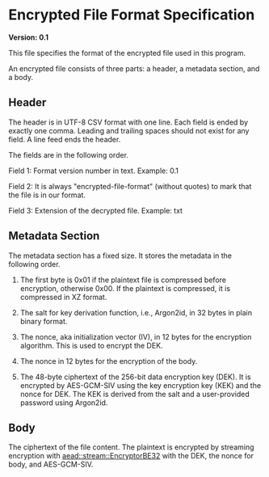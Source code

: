 # Encrypted File Format Specification

**Version: 0.1**

This file specifies the format of the encrypted file used in this program.

An encrypted file consists of three parts: a header, a metadata section, and a body.

## Header

The header is in UTF-8 CSV format with one line.
Each field is ended by exactly one comma.
Leading and trailing spaces should not exist for any field.
A line feed ends the header.

The fields are in the following order.

Field 1: Format version number in text. Example: 0.1

Field 2: It is always "encrypted-file-format" (without quotes) to mark that the file is in our format.

Field 3: Extension of the decrypted file. Example: txt

## Metadata Section

The metadata section has a fixed size. It stores the metadata in the following order.

1. The first byte is 0x01 if the plaintext file is compressed before encryption, otherwise 0x00.
   If the plaintext is compressed, it is compressed in XZ format.

2. The salt for key derivation function, i.e., Argon2id, in 32 bytes in plain binary format.

3. The nonce, aka initialization vector (IV), in 12 bytes for the encryption algorithm. This is used to encrypt the DEK.

4. The nonce in 12 bytes for the encryption of the body.

5. The 48-byte ciphertext of the 256-bit data encryption key (DEK).
   It is encrypted by AES-GCM-SIV using the key encryption key (KEK) and the nonce for DEK.
   The KEK is derived from the salt and a user-provided password using Argon2id.

## Body

The ciphertext of the file content. The plaintext is encrypted by streaming encryption with [aead::stream::EncryptorBE32](https://docs.rs/aead/latest/aead/stream/type.EncryptorBE32.html) with the DEK, the nonce for body, and AES-GCM-SIV.
